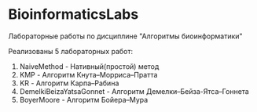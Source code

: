 # BioinformaticsLabs
Лабораторные работы по дисциплине "Алгоритмы биоинформатики"

Реализованы 5 лабораторных работ:

1. NaiveMethod - Нативный(простой) метод
2. KMP - Алгоритм Кнута–Морриса–Пратта
3. KR - Алгоритм Карпа–Рабина
4. DemelkiBeizaYatsaGonnet - Алгоритм Демелки–Бейза-Ятса–Гоннета
5. BoyerMoore - Алгоритм Бойера–Мура

